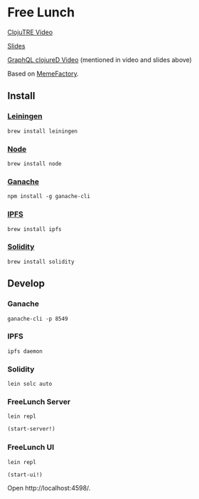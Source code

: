 # Free Lunch

[ClojuTRE Video](https://www.youtube.com/watch?v=Bi7gvzJ_4OE)

[Slides](https://github.com/DomKM/ethereum-free-lunch/raw/master/slides.pdf)

[GraphQL clojureD Video](https://www.youtube.com/watch?v=sFUd-CtnJv8) (mentioned in video and slides above)

Based on [MemeFactory](https://github.com/district0x/memefactory).

## Install

### [Leiningen](https://leiningen.org/)

```
brew install leiningen
```

### [Node](https://nodejs.org/)

```
brew install node
```

### [Ganache](https://truffleframework.com/ganache)

```
npm install -g ganache-cli
```

### [IPFS](https://ipfs.io/)

```
brew install ipfs
```

### [Solidity](https://github.com/ethereum/solidity)

```
brew install solidity
```

## Develop

### Ganache

```
ganache-cli -p 8549
```

### IPFS

```
ipfs daemon
```

### Solidity

```
lein solc auto
```

### FreeLunch Server

```
lein repl
```

```clj
(start-server!)
```

### FreeLunch UI

```
lein repl
```

```clj
(start-ui!)
```

Open http://localhost:4598/.
